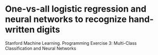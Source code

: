 # One-vs-all logistic regression and neural networks to recognize hand-written digits

Stanford Machine Learning. Programming Exercise 3: Multi-Class Classification and Neural Networks
